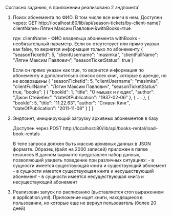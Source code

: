 Согласно заданию, в приложении реализовано 2 эндпоинта'
1. Поиск абонемента по ФИО. В том числе все книги в нем.
    Доступен через: GET http://localhost:80/lib/api/season-tickets/by-client-name?clientName=Лягин Максим Павлович&withBooks=true
    
    где: 
        clientName - ФИО владельца абонемента 
        withBooks - необязательный параметр.
    Если он отсутствует или прямо указан как false, то вернется информация только по абонементу
    {
        "seasonTicketId": 5,
        "clientUsername": "masimka",
        "clientFullName": "Лягин Максим Павлович",
        "seasonTicketStatus": true
    }

    Если он прямо указан как true, то вернется информация по абонементу и дополнительно список всех книг, которые в аренде, но не возвращены
    {
        "seasonTicketId": 5,
        "clientUsername": "masimka",
        "clientFullName": "Лягин Максим Павлович",
        "seasonTicketStatus": true,
        "books": [
            {
                "bookId": 1,
                "title": "О мышах и людях",
                "author": "Джон Стейнбек",
                "dateOfPublication": "1937-02-06"
            },
            {
                ....
            },
            {
                "bookId": 5,
                "title": "11.22.63",
                "author": "Стивен Кинг",
                "dateOfPublication": "2011-11-08"
            }
        ]
    }

2. Эндпоинт, инициирующий загрузку архивных абонементов в базу
          
    Доступен через POST http://localhost:80/lib/api/books-rental/load-book-rentals
   
    В теле запроса должен быть массив архивных данных в JSON формате. Образец (файл на 2000 записей) приложен в папке resources
    В данном варианте представлен набор данных, позволяющий увидеть поведение при различных ситуациях:
        - в сущности имеется существующая книга и существующий абонемент
        - в сущности имеется существующая книга и несуществующий абонемент
        - в сущности имеется несуществующая книга и несуществующий абонемент

3. Реализован запуск по расписанию (выставляется cron выражением в application.yml). Приложение ищет книги, находящиеся в пользовании, но которые еще не вернул пользователь (более 20 дней)
    